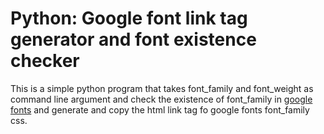 # Python: Google font link tag generator and font existence checker

This is a simple python program that takes font_family and font_weight as command line argument and check the existence of font_family in [google fonts]('https://fonts.google.com') and generate and copy the html link tag fo google fonts font_family css.
